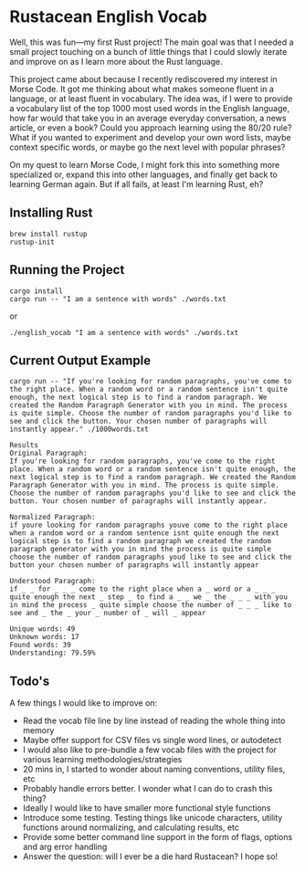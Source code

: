# Rustacean English Vocab
Well, this was fun—my first Rust project! The main goal was that I needed a small project touching on a bunch of little things that I could slowly iterate and improve on as I learn more about the Rust language.

This project came about because I recently rediscovered my interest in Morse Code. It got me thinking about what makes someone fluent in a language, or at least fluent in vocabulary. The idea was, if I were to provide a vocabulary list of the top 1000 most used words in the English language, how far would that take you in an average everyday conversation, a news article, or even a book? Could you approach learning using the 80/20 rule? What if you wanted to experiment and develop your own word lists, maybe context specific words, or maybe go the next level with popular phrases?

On my quest to learn Morse Code, I might fork this into something more specialized or, expand this into other languages, and finally get back to learning German again. But if all fails, at least I'm learning Rust, eh?

## Installing Rust
```
brew install rustup
rustup-init
```

## Running the Project
```
cargo install
cargo run -- "I am a sentence with words" ./words.txt
```

or

```
./english_vocab "I am a sentence with words" ./words.txt
```

## Current Output Example
```
cargo run -- "If you're looking for random paragraphs, you've come to the right place. When a random word or a random sentence isn't quite enough, the next logical step is to find a random paragraph. We created the Random Paragraph Generator with you in mind. The process is quite simple. Choose the number of random paragraphs you'd like to see and click the button. Your chosen number of paragraphs will instantly appear." ./1000words.txt

Results
Original Paragraph:
If you're looking for random paragraphs, you've come to the right place. When a random word or a random sentence isn't quite enough, the next logical step is to find a random paragraph. We created the Random Paragraph Generator with you in mind. The process is quite simple. Choose the number of random paragraphs you'd like to see and click the button. Your chosen number of paragraphs will instantly appear.

Normalized Paragraph:
if youre looking for random paragraphs youve come to the right place when a random word or a random sentence isnt quite enough the next logical step is to find a random paragraph we created the random paragraph generator with you in mind the process is quite simple choose the number of random paragraphs youd like to see and click the button your chosen number of paragraphs will instantly appear

Understood Paragraph:
if _ _ for _ _ _ come to the right place when a _ word or a _ _ _ quite enough the next _ step _ to find a _ _ we _ the _ _ _ with you in mind the process _ quite simple choose the number of _ _ _ like to see and _ the _ your _ number of _ will _ appear

Unique words: 49
Unknown words: 17
Found words: 39
Understanding: 79.59%
```


## Todo's
A few things I would like to improve on:
- Read the vocab file line by line instead of reading the whole thing into memory
- Maybe offer support for CSV files vs single word lines, or autodetect
- I would also like to pre-bundle a few vocab files with the project for various learning methodologies/strategies
- 20 mins in, I started to wonder about naming conventions, utility files, etc
- Probably handle errors better. I wonder what I can do to crash this thing?
- Ideally I would like to have smaller more functional style functions
- Introduce some testing. Testing things like unicode characters, utility functions around normalizing, and calculating results, etc
- Provide some better command line support in the form of flags, options and arg error handling
- Answer the question: will I ever be a die hard Rustacean? I hope so!